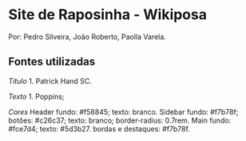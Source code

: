 # Site de Raposinha - Wikiposa

Por: Pedro Silveira, João Roberto, Paolla Varela.

## Fontes utilizadas

  *Título*
    1. Patrick Hand SC.

  *Texto*
    1. Poppins;

  *Cores*
    Header
      fundo: #f58845; 
      texto: branco.
    Sidebar
      fundo: #f7b78f;
      botões: #c26c37;
      texto: branco;
      border-radius: 0.7rem.
    Main
      fundo: #fce7d4;
      texto: #5d3b27.
      bordas e destaques: #f7b78f.
